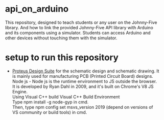 # api_on_arduino
This repository, designed to teach students or any user on the Johnny-Five library. And how to link the provided Johnny-Five API library with Arduino and its components using a simulator. Students can access Arduino and other devices without touching them with the simulator.
# setup to run this repository 
* [Proteus Design Suite](https://www.labcenter.com/downloads/)
for the schematic design and schematic drawing. It is mainly used for manufacturing PCB (Printed Circuit Board) designs. <br />
Node js - Node js is the runtime environment to JS outside the browser. It is developed by
Ryan Dahl in 2009, and it's built on Chrome's V8 JS Engine.<br />
Using Visual C++ build Visual C++ Build Environment <br />
Type npm install -g node-gyp in cmd.<br />
Then, type npm config set msvs_version 2019 (depend on versions of VS community or build tools) in cmd.
